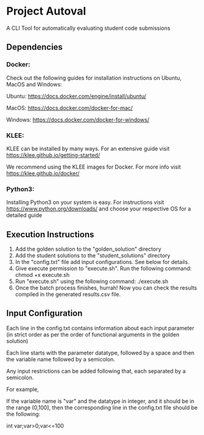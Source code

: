 # Project Autoval
A CLI Tool for automatically evaluating student code submissions

## Dependencies

### Docker:

Check out the following guides for installation instructions on Ubuntu, MacOS and Windows:

Ubuntu: https://docs.docker.com/engine/install/ubuntu/

MacOS: https://docs.docker.com/docker-for-mac/

Windows: https://docs.docker.com/docker-for-windows/


### KLEE:

KLEE can be installed by many ways. For an extensive guide visit https://klee.github.io/getting-started/

We recommend using the KLEE images for Docker. For more info visit https://klee.github.io/docker/


### Python3:

Installing Python3 on your system is easy. For instructions visit https://www.python.org/downloads/ and choose your respective OS for a detailed guide


## Execution Instructions

1. Add the golden solution to the "golden_solution" directory
2. Add the student solutions to the "student_solutions" directory
3. In the "config.txt" file add input configurations. See below for details.
4. Give execute permission to "execute.sh". Run the following command: chmod +x execute.sh
5. Run "execute.sh" using the following command: ./execute.sh
6. Once the batch process finishes, hurrah! Now you can check the results compiled in the generated results.csv file.


## Input Configuration

Each line in the config.txt contains information about each input parameter (in strict order as per the order of functional arguments in the golden solution)

Each line starts with the parameter datatype, followed by a space and then the variable name followed by a semicolon.

Any input restrictions can be added following that, each separated by a semicolon.

For example,

If the variable name is "var" and the datatype in integer, and it should be in the range (0,100], then the corresponding line in the config.txt file should be the following:

int var;var>0;var<=100
